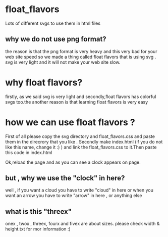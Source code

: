# float_flavors
Lots of different svgs to use them in html files
## why we do not use png format?
the reason is that the png format is very heavy and this very bad for your web site speed so we made a thing called float flavors that is using svg . svg is very light and it will not make your web site slow.
# why float flavors?
firstly, as we said svg is very light and secondly,float flavors has colorful svgs too.the another reason is that learning float flavors is very easy
# how we can use float flavors  ?
First of all please copy the svg directory and float_flavors.css and paste them in the direcrory that you like . Secondly make index.html (if you do not like this name, change it :) )
and link the float_flavors.css to it.Then paste this code in index.html
<div class="clock threex"></div> Ok,reload the page and as  you can see a clock appears on page.

## but , why we use the "clock" in here?
well , if you want a cloud you have to write "cloud" in here or when you want an arrow you have to write "arrow" in here , or anything else
## what is this "threex"
onex , twox , threex, fourx and fivex are about sizes. please check width & height.txt  for mor information :)

